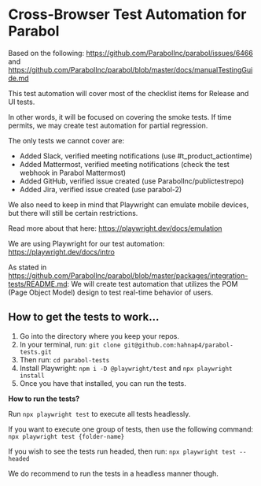 # Cross-Browser Test Automation for Parabol

Based on the following: https://github.com/ParabolInc/parabol/issues/6466 and https://github.com/ParabolInc/parabol/blob/master/docs/manualTestingGuide.md

This test automation will cover most of the checklist items for Release and UI tests. 

In other words, it will be focused on covering the smoke tests. If time permits, we may create test automation for partial regression.

The only tests we cannot cover are:

 - Added Slack, verified meeting notifications (use #t_product_actiontime)
 - Added Mattermost, verified meeting notifications (check the test webhook in Parabol Mattermost)
 - Added GitHub, verified issue created (use ParabolInc/publictestrepo)
 - Added Jira, verified issue created (use parabol-2)

We also need to keep in mind that Playwright can emulate mobile devices, but there will still be certain restrictions. 

Read more about that here: https://playwright.dev/docs/emulation

We are using Playwright for our test automation: https://playwright.dev/docs/intro

As stated in https://github.com/ParabolInc/parabol/blob/master/packages/integration-tests/README.md: We will create test automation that utilizes the POM (Page Object Model) design to test real-time behavior of users.

## How to get the tests to work...

1. Go into the directory where you keep your repos.
2. In your terminal, run: `git clone git@github.com:hahnap4/parabol-tests.git`
3. Then run: `cd parabol-tests`
4. Install Playwright: `npm i -D @playwright/test` and `npx playwright install`
5. Once you have that installed, you can run the tests.

**How to run the tests?**

Run `npx playwright test` to execute all tests headlessly.

If you want to execute one group of tests, then use the following command: `npx playwright test {folder-name}`

If you wish to see the tests run headed, then run: `npx playwright test --headed`

We do recommend to run the tests in a headless manner though.
